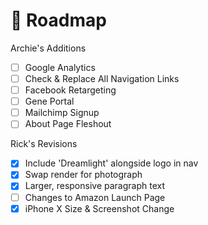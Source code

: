 # 🚴‍ Roadmap

Archie's Additions

- [ ] Google Analytics 
- [ ] Check & Replace All Navigation Links
- [ ] Facebook Retargeting
- [ ] Gene Portal
- [ ] Mailchimp Signup
- [ ] About Page Fleshout

Rick's Revisions

- [x] Include 'Dreamlight' alongside logo in nav
- [x] Swap render for photograph
- [x] Larger, responsive paragraph text
- [ ] Changes to Amazon Launch Page
- [x] iPhone X Size & Screenshot Change
